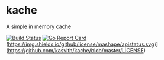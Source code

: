 # kache
A simple in memory cache

[![Build Status](https://travis-ci.org/kasvith/kache.svg?branch=master)](https://travis-ci.org/kasvith/kache)
[![Go Report Card](https://goreportcard.com/badge/github.com/kasvith/kache)](https://goreportcard.com/report/github.com/kasvith/kache)
(https://img.shields.io/github/license/mashape/apistatus.svg)](https://github.com/kasvith/kache/blob/master/LICENSE)